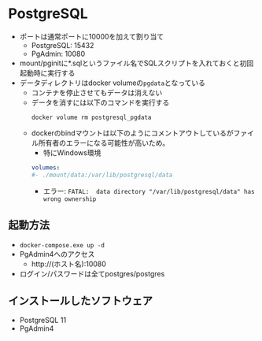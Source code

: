 # PostgreSQL
- ポートは通常ポートに10000を加えて割り当て
    - PostgreSQL: 15432
    - PgAdmin: 10080
- mount/pginitに*.sqlというファイル名でSQLスクリプトを入れておくと初回起動時に実行する
- データディレクトリはdocker volumeの`pgdata`となっている
    - コンテナを停止させてもデータは消えない
    - データを消すには以下のコマンドを実行する
        ```
        docker volume rm postgresql_pgdata
        ```
    - dockerのbindマウントは以下のようにコメントアウトしているがファイル所有者のエラーになる可能性が高いため。
        - 特にWindows環境
        ```yml:docker-compose.yml
        volumes:
        #- ./mount/data:/var/lib/postgresql/data
        ```
        - エラー: `FATAL:  data directory "/var/lib/postgresql/data" has wrong ownership`
## 起動方法
- `docker-compose.exe up -d`
- PgAdmin4へのアクセス
    - http://(ホスト名):10080
- ログイン/パスワードは全てpostgres/postgres

## インストールしたソフトウェア
- PostgreSQL 11
- PgAdmin4